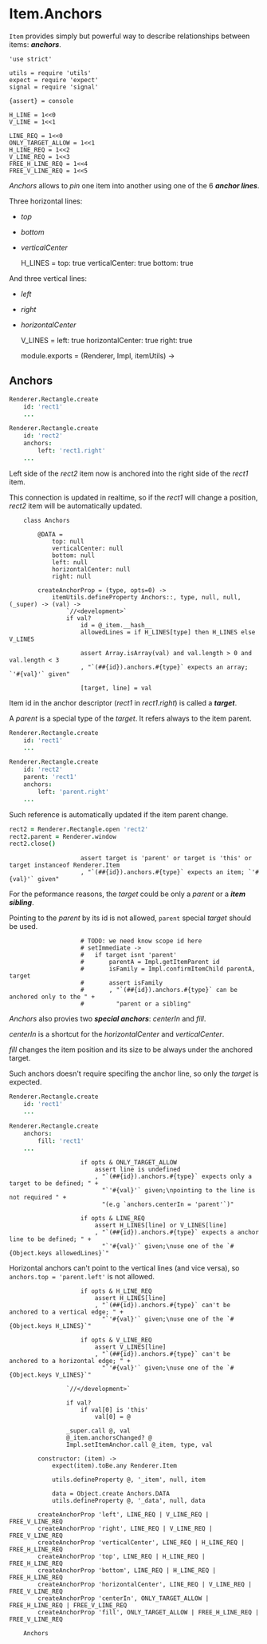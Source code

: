 Item.Anchors
============

`Item` provides simply but powerful way to describe
relationships between items: ***anchors***.

	'use strict'

	utils = require 'utils'
	expect = require 'expect'
	signal = require 'signal'

	{assert} = console

	H_LINE = 1<<0
	V_LINE = 1<<1

	LINE_REQ = 1<<0
	ONLY_TARGET_ALLOW = 1<<1
	H_LINE_REQ = 1<<2
	V_LINE_REQ = 1<<3
	FREE_H_LINE_REQ = 1<<4
	FREE_V_LINE_REQ = 1<<5

*Anchors* allows to *pin* one item into another using one of the 6 ***anchor lines***.

Three horizontal lines:
 * *top*
 * *bottom*
 * *verticalCenter*

	H_LINES =
		top: true
		verticalCenter: true
		bottom: true

And three vertical lines:
 * *left*
 * *right*
 * *horizontalCenter*

	V_LINES =
		left: true
		horizontalCenter: true
		right: true

	module.exports = (Renderer, Impl, itemUtils) ->

Anchors
-------

```coffeescript
Renderer.Rectangle.create
    id: 'rect1'
    ...

Renderer.Rectangle.create
    id: 'rect2'
    anchors:
        left: 'rect1.right'
    ...
```

Left side of the *rect2* item now is anchored into the right side of the *rect1* item.

This connection is updated in realtime, so if the *rect1* will change a position,
*rect2* item will be automatically updated.

		class Anchors

			@DATA =
				top: null
				verticalCenter: null
				bottom: null
				left: null
				horizontalCenter: null
				right: null

			createAnchorProp = (type, opts=0) ->
				itemUtils.defineProperty Anchors::, type, null, null, (_super) -> (val) ->
					`//<development>`
					if val?
						id = @_item.__hash__
						allowedLines = if H_LINES[type] then H_LINES else V_LINES

						assert Array.isArray(val) and val.length > 0 and val.length < 3
						, "`(##{id}).anchors.#{type}` expects an array; `'#{val}'` given"

						[target, line] = val

Item id in the anchor descriptor (*rect1* in *rect1.right*) is called a ***target***.

A *parent* is a special type of the *target*.
It refers always to the item parent.

```coffeescript
Renderer.Rectangle.create
    id: 'rect1'
    ...

Renderer.Rectangle.create
    id: 'rect2'
	parent: 'rect1'
    anchors:
        left: 'parent.right'
    ...
```

Such reference is automatically updated if the item parent change.

```coffeescript
rect2 = Renderer.Rectangle.open 'rect2'
rect2.parent = Renderer.window
rect2.close()
```

						assert target is 'parent' or target is 'this' or target instanceof Renderer.Item
						, "`(##{id}).anchors.#{type}` expects an item; `'#{val}'` given"

For the peformance reasons, the *target* could be only a *parent* or a ***item sibling***.

Pointing to the *parent* by its id is not allowed, `parent` special *target* should be used.

						# TODO: we need know scope id here
						# setImmediate ->
						# 	if target isnt 'parent'
						# 		parentA = Impl.getItemParent id
						# 		isFamily = Impl.confirmItemChild parentA, target
						# 		assert isFamily
						# 		, "`(##{id}).anchors.#{type}` can be anchored only to the " +
						# 		  "parent or a sibling"

*Anchors* also provies two ***special anchors***: *centerIn* and *fill*.

*centerIn* is a shortcut for the *horizontalCenter* and *verticalCenter*.

*fill* changes the item position and its size to be always under the anchored target.

Such anchors doesn't require specifing the anchor line, so only the *target* is expected.

```coffeescript
Renderer.Rectangle.create
    id: 'rect1'
    ...

Renderer.Rectangle.create
    anchors:
        fill: 'rect1'
    ...
```

						if opts & ONLY_TARGET_ALLOW
							assert line is undefined
							, "`(##{id}).anchors.#{type}` expects only a target to be defined; " +
							  "`'#{val}'` given;\npointing to the line is not required " +
							  "(e.g `anchors.centerIn = 'parent'`)"

						if opts & LINE_REQ
							assert H_LINES[line] or V_LINES[line]
							, "`(##{id}).anchors.#{type}` expects a anchor line to be defined; " +
							  "`'#{val}'` given;\nuse one of the `#{Object.keys allowedLines}`"

Horizontal anchors can't point to the vertical lines (and vice versa),
so `anchors.top = 'parent.left'` is not allowed.

						if opts & H_LINE_REQ
							assert H_LINES[line]
							, "`(##{id}).anchors.#{type}` can't be anchored to a vertical edge; " +
							  "`'#{val}'` given;\nuse one of the `#{Object.keys H_LINES}`"

						if opts & V_LINE_REQ
							assert V_LINES[line]
							, "`(##{id}).anchors.#{type}` can't be anchored to a horizontal edge; " +
							  "`'#{val}'` given;\nuse one of the `#{Object.keys V_LINES}`"

					`//</development>`

					if val?
						if val[0] is 'this'
							val[0] = @

					_super.call @, val
					@_item.anchorsChanged? @
					Impl.setItemAnchor.call @_item, type, val

			constructor: (item) ->
				expect(item).toBe.any Renderer.Item

				utils.defineProperty @, '_item', null, item

				data = Object.create Anchors.DATA
				utils.defineProperty @, '_data', null, data

			createAnchorProp 'left', LINE_REQ | V_LINE_REQ | FREE_V_LINE_REQ
			createAnchorProp 'right', LINE_REQ | V_LINE_REQ | FREE_V_LINE_REQ
			createAnchorProp 'verticalCenter', LINE_REQ | H_LINE_REQ | FREE_H_LINE_REQ
			createAnchorProp 'top', LINE_REQ | H_LINE_REQ | FREE_H_LINE_REQ
			createAnchorProp 'bottom', LINE_REQ | H_LINE_REQ | FREE_H_LINE_REQ
			createAnchorProp 'horizontalCenter', LINE_REQ | V_LINE_REQ | FREE_V_LINE_REQ
			createAnchorProp 'centerIn', ONLY_TARGET_ALLOW | FREE_H_LINE_REQ | FREE_V_LINE_REQ
			createAnchorProp 'fill', ONLY_TARGET_ALLOW | FREE_H_LINE_REQ | FREE_V_LINE_REQ

		Anchors